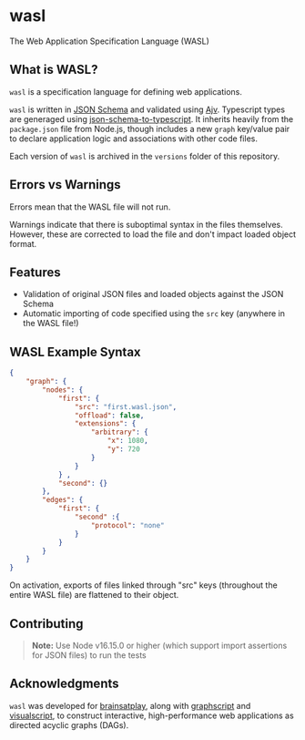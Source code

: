 # wasl
 The Web Application Specification Language (WASL)

## What is WASL?
`wasl` is a specification language for defining web applications. 

`wasl` is written in [JSON Schema](https://json-schema.org/) and validated using [Ajv](https://ajv.js.org/). Typescript types are generaged using [json-schema-to-typescript](https://www.npmjs.com/package/json-schema-to-typescript). It inherits heavily from the `package.json` file from Node.js, though includes a new `graph` key/value pair to declare application logic and associations with other code files.

Each version of `wasl` is archived in the `versions` folder of this repository.

## Errors vs Warnings
Errors mean that the WASL file will not run.

Warnings indicate that there is suboptimal syntax in the files themselves. However, these are corrected to load the file and don't impact loaded object format.

## Features
- Validation of original JSON files and loaded objects against the JSON Schema
- Automatic importing of code specified using the `src` key (anywhere in the WASL file!)


##  WASL Example Syntax
```json
{
    "graph": {
        "nodes": {
            "first": {
                "src": "first.wasl.json",
                "offload": false,
                "extensions": {
                    "arbitrary": {
                        "x": 1080,
                        "y": 720
                    }
                }
            } ,
            "second": {} 
        },
        "edges": {
            "first": {
                "second" :{
                    "protocol": "none"
                }
            } 
        }
    }
}
```

On activation, exports of files linked through "src" keys (throughout the entire WASL file) are flattened to their object.

## Contributing
 > **Note:** Use Node v16.15.0 or higher (which support import assertions for JSON files) to run the tests

## Acknowledgments
`wasl` was developed for [brainsatplay], along with [graphscript] and [visualscript], to construct interactive, high-performance web applications as directed acyclic graphs (DAGs).

[brainsatplay]:(https://github.com/brainsatplay)
[graphscript]:(https://github.com/brainsatplay/graphscript)
[visualscript]:(https://github.com/brainsatplay/visualscript)